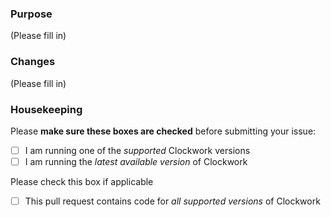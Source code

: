 ### Purpose
(Please fill in)

### Changes
(Please fill in)

### Housekeeping
Please **make sure these boxes are checked** before submitting your issue:
- [ ] I am running one of the *supported* Clockwork versions
- [ ] I am running the *latest available version* of Clockwork

Please check this box if applicable
- [ ] This pull request contains code for *all supported versions* of Clockwork